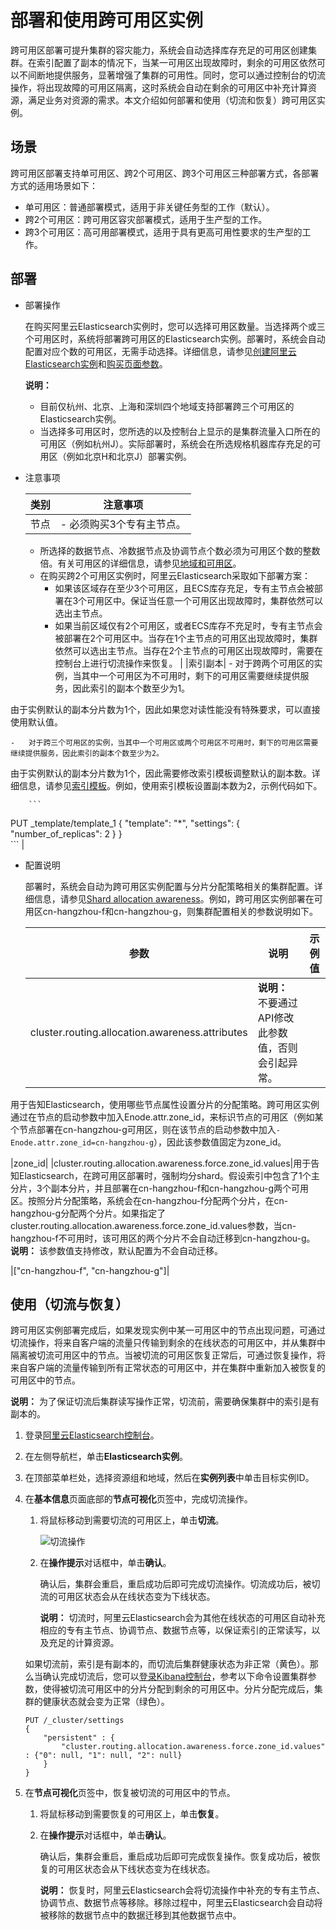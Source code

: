 # 部署和使用跨可用区实例

跨可用区部署可提升集群的容灾能力，系统会自动选择库存充足的可用区创建集群。在索引配置了副本的情况下，当某一可用区出现故障时，剩余的可用区依然可以不间断地提供服务，显著增强了集群的可用性。同时，您可以通过控制台的切流操作，将出现故障的可用区隔离，这时系统会自动在剩余的可用区中补充计算资源，满足业务对资源的需求。本文介绍如何部署和使用（切流和恢复）跨可用区实例。

## 场景

跨可用区部署支持单可用区、跨2个可用区、跨3个可用区三种部署方式，各部署方式的适用场景如下：

-   单可用区：普通部署模式，适用于非关键任务型的工作（默认）。
-   跨2个可用区：跨可用区容灾部署模式，适用于生产型的工作。
-   跨3个可用区：高可用部署模式，适用于具有更高可用性要求的生产型的工作。

## 部署

-   部署操作

    在购买阿里云Elasticsearch实例时，您可以选择可用区数量。当选择两个或三个可用区时，系统将部署跨可用区的Elasticsearch实例。部署时，系统会自动配置对应个数的可用区，无需手动选择。详细信息，请参见[创建阿里云Elasticsearch实例](/intl.zh-CN/Elasticsearch/快速入门/步骤一：创建实例/创建阿里云Elasticsearch实例.md)和[购买页面参数](/intl.zh-CN/Elasticsearch/快速入门/步骤一：创建实例/购买页面参数.md)。

    **说明：**

    -   目前仅杭州、北京、上海和深圳四个地域支持部署跨三个可用区的Elasticsearch实例。
    -   当选择多可用区时，您所选的以及控制台上显示的是集群流量入口所在的可用区（例如杭州J）。实际部署时，系统会在所选规格机器库存充足的可用区（例如北京H和北京J）部署实例。
-   注意事项

    |类别|注意事项|
    |--|----|
    |节点|    -   必须购买3个专有主节点。
    -   所选择的数据节点、冷数据节点及协调节点个数必须为可用区个数的整数倍。有关可用区的详细信息，请参见[地域和可用区](/intl.zh-CN/Elasticsearch/快速入门/步骤一：创建实例/购买页面参数.md)。
    -   在购买跨2个可用区实例时，阿里云Elasticsearch采取如下部署方案：
        -   如果该区域存在至少3个可用区，且ECS库存充足，专有主节点会被部署在3个可用区中。保证当任意一个可用区出现故障时，集群依然可以选出主节点。
        -   如果当前区域仅有2个可用区，或者ECS库存不充足时，专有主节点会被部署在2个可用区中。当存在1个主节点的可用区出现故障时，集群依然可以选出主节点。当存在2个主节点的可用区出现故障时，需要在控制台上进行切流操作来恢复。 |
    |索引副本|    -   对于跨两个可用区的实例，当其中一个可用区为不可用时，剩下的可用区需要继续提供服务，因此索引的副本个数至少为1。

由于实例默认的副本分片数为1个，因此如果您对读性能没有特殊要求，可以直接使用默认值。

    -   对于跨三个可用区的实例，当其中一个可用区或两个可用区不可用时，剩下的可用区需要继续提供服务，因此索引的副本个数至少为2。

由于实例默认的副本分片数为1个，因此需要修改索引模板调整默认的副本数。详细信息，请参见[索引模板](https://www.elastic.co/guide/en/elasticsearch/reference/5.5/indices-templates.html)。例如，使用索引模板设置副本数为2，示例代码如下。

        ```
PUT _template/template_1
{
  "template": "*",
  "settings": {
    "number_of_replicas": 2
  }
}                                
        ``` |

-   配置说明

    部署时，系统会自动为跨可用区实例配置与分片分配策略相关的集群配置。详细信息，请参见[Shard allocation awareness](https://www.elastic.co/guide/en/elasticsearch/reference/master/modules-cluster.html#shard-allocation-awareness)。例如，跨可用区实例部署在可用区cn-hangzhou-f和cn-hangzhou-g，则集群配置相关的参数说明如下。

    |参数|说明|示例值|
    |--|--|---|
    |cluster.routing.allocation.awareness.attributes|**说明：** 不要通过API修改此参数值，否则会引起异常。

用于告知Elasticsearch，使用哪些节点属性设置分片的分配策略。跨可用区实例通过在节点的启动参数中加入Enode.attr.zone\_id，来标识节点的可用区（例如某个节点部署在cn-hangzhou-g可用区，则在该节点的启动参数中加入`-Enode.attr.zone_id=cn-hangzhou-g`），因此该参数值固定为zone\_id。

|zone\_id|
    |cluster.routing.allocation.awareness.force.zone\_id.values|用于告知Elasticsearch，在跨可用区部署时，强制均分shard。假设索引中包含了1个主分片，3个副本分片，并且部署在cn-hangzhou-f和cn-hangzhou-g两个可用区。按照分片分配策略，系统会在cn-hangzhou-f分配两个分片，在cn-hangzhou-g分配两个分片。如果指定了cluster.routing.allocation.awareness.force.zone\_id.values参数，当cn-hangzhou-f不可用时，该可用区的两个分片不会自动迁移到cn-hangzhou-g。 **说明：** 该参数值支持修改，默认配置为不会自动迁移。

|\["cn-hangzhou-f", "cn-hangzhou-g"\]|


## 使用（切流与恢复）

跨可用区实例部署完成后，如果发现实例中某一可用区中的节点出现问题，可通过切流操作，将来自客户端的流量只传输到剩余的在线状态的可用区中，并从集群中隔离被切流可用区中的节点。当被切流的可用区恢复正常后，可通过恢复操作，将来自客户端的流量传输到所有正常状态的可用区中，并在集群中重新加入被恢复的可用区中的节点。

**说明：** 为了保证切流后集群读写操作正常，切流前，需要确保集群中的索引是有副本的。

1.  登录[阿里云Elasticsearch控制台](https://elasticsearch.console.aliyun.com/#/home)。

2.  在左侧导航栏，单击**Elasticsearch实例**。

3.  在顶部菜单栏处，选择资源组和地域，然后在**实例列表**中单击目标实例ID。

4.  在**基本信息**页面底部的**节点可视化**页签中，完成切流操作。

    1.  将鼠标移动到需要切流的可用区上，单击**切流**。

        ![切流操作](https://static-aliyun-doc.oss-accelerate.aliyuncs.com/assets/img/zh-CN/9446359951/p88646.png)

    2.  在**操作提示**对话框中，单击**确认**。

        确认后，集群会重启，重启成功后即可完成切流操作。切流成功后，被切流的可用区状态会从在线状态变为下线状态。

        **说明：** 切流时，阿里云Elasticsearch会为其他在线状态的可用区自动补充相应的专有主节点、协调节点、数据节点等，以保证索引的正常读写，以及充足的计算资源。

    如果切流前，索引是有副本的，而切流后集群健康状态为非正常（黄色）。那么当确认完成切流后，您可以[登录Kibana控制台](/intl.zh-CN/Elasticsearch/可视化控制/Kibana/登录Kibana控制台.md)，参考以下命令设置集群参数，使得被切流可用区中的分片分配到剩余的可用区中。分片分配完成后，集群的健康状态就会变为正常（绿色）。

    ```
    PUT /_cluster/settings
    {
        "persistent" : {
            "cluster.routing.allocation.awareness.force.zone_id.values" : {"0": null, "1": null, "2": null}
        }
    }
    ```

5.  在**节点可视化**页签中，恢复被切流的可用区中的节点。

    1.  将鼠标移动到需要恢复的可用区上，单击**恢复**。

    2.  在**操作提示**对话框中，单击**确认**。

        确认后，集群会重启，重启成功后即可完成恢复操作。恢复成功后，被恢复的可用区状态会从下线状态变为在线状态。

        **说明：** 恢复时，阿里云Elasticsearch会将切流操作中补充的专有主节点、协调节点、数据节点等移除。移除过程中，阿里云Elasticsearch会自动将被移除的数据节点中的数据迁移到其他数据节点中。


